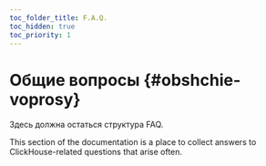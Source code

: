```yaml
---
toc_folder_title: F.A.Q.
toc_hidden: true
toc_priority: 1
---
```


# Общие вопросы {#obshchie-voprosy}

Здесь должна остаться структура FAQ.

This section of the documentation is a place to collect answers to ClickHouse-related questions that arise often.

